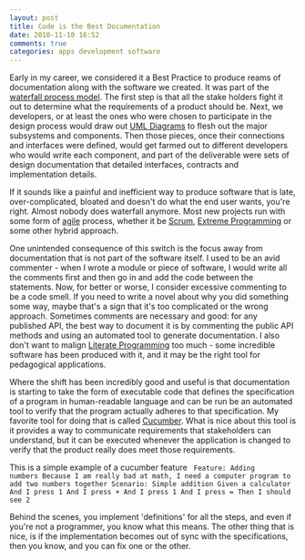 ```yaml
---
layout: post
title: Code is the Best Documentation
date: 2010-11-10 16:52
comments: true
categories: apps development software
---
```

Early in my career, we considered it a Best Practice to produce reams of documentation along with the software we created. It was part
of the [waterfall process model](http://en.wikipedia.org/wiki/Waterfall_model). The first step is that all the stake holders fight it out to determine what the requirements of a
product should be. Next, we developers, or at least the ones who were chosen to participate in the design process would draw out [UML Diagrams](http://en.wikipedia.org/wiki/Unified_Modeling_Language)
to flesh out the major subsystems and components. Then those pieces, once their connections and interfaces were defined, would get
farmed out to different developers who would write each component, and part of the deliverable were sets of design documentation
that detailed interfaces, contracts and implementation details.

If it sounds like a painful and inefficient way to produce software that is late, over-complicated, bloated and doesn't do what the end
user wants, you're right. Almost nobody does waterfall anymore. Most new projects run with some form of [agile](http://en.wikipedia.org/wiki/Agile_software_development)
process, whether it be [Scrum](http://en.wikipedia.org/wiki/Scrum_%28development%29), [Extreme Programming](http://en.wikipedia.org/wiki/Extreme_Programming)
or some other hybrid approach.

One unintended consequence of this switch is the focus away from documentation that is not part of the software itself. I used to be an
avid commenter - when I wrote a module or piece of software, I would write all the comments first and then go in and add the code between
the statements. Now, for better or worse, I consider excessive commenting to be a code smell. If you need to write a novel about why you
did something some way, maybe that's a sign that it's too complicated or the wrong approach. Sometimes comments are necessary and good:
for any published API, the best way to document it is by commenting the public API methods and using an automated tool to generate
documentation. I also don't want to malign [Literate Programming](http://en.wikipedia.org/wiki/Literate_programming) too much - some
incredible software has been produced with it, and it may be the right tool for pedagogical applications.

Where the shift has been incredibly good and useful is that documentation is starting to take the form of executable code that
defines the specification of a program in human-readable language and can be run be an automated tool to verify that the program
actually adheres to that specification. My favorite tool for doing that is called [Cucumber](http://cukes.info/). What is nice about
this tool is it provides a way to communicate requirements that stakeholders can understand, but it can be executed whenever the
application is changed to verify that the product really does meet those requirements.

This is a simple example of a cucumber feature
<code>
	Feature: Adding numbers
		Because I am really bad at math, I need a computer program to add two numbers together
		Scenario: Simple addition
			Given a calculator
			And I press 1
			And I press +
			And I press 1
			And I press =
			Then I should see 2
</code>

Behind the scenes, you implement 'definitions' for all the steps, and even if you're not a programmer, you know what this means. The other
thing that is nice, is if the implementation becomes out of sync with the specifications, then you know, and you can fix one or the other.

